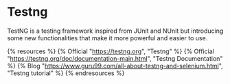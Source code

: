 # Testng

TestNG is a testing framework inspired from JUnit and NUnit but introducing some new functionalities that make it more powerful and easier to use.

{% resources %}
  {% Official "https://testng.org", "Testng" %}
  {% Official "https://testng.org/doc/documentation-main.html", "Testng Documentation" %}
  {% Blog "https://www.guru99.com/all-about-testng-and-selenium.html", "Testng tutorial" %}
{% endresources %}